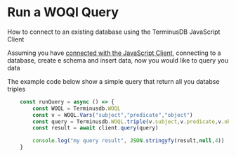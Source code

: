 # Run a WOQl Query
How to connect to an existing database using the TerminusDB JavaScript Client

Assuming you have [connected with the JavaScript Client](./connect-to-javascript-client.md), connecting to a database, create e schema and insert data, now you would like to query you data

The example code below show a simple query that return all you databse triples 

```js
    const runQuery = async () => {
        const WOQL = Terminusdb.WOQL
        const v = WOQL.Vars("subject","predicate","object")
        const query = Terminusdb.WOQL.triple(v.subject,v.predicate,v.object)
        const result = await client.query(query)

        console.log("my query result", JSON.stringyfy(result,null,4))
    }    

```
